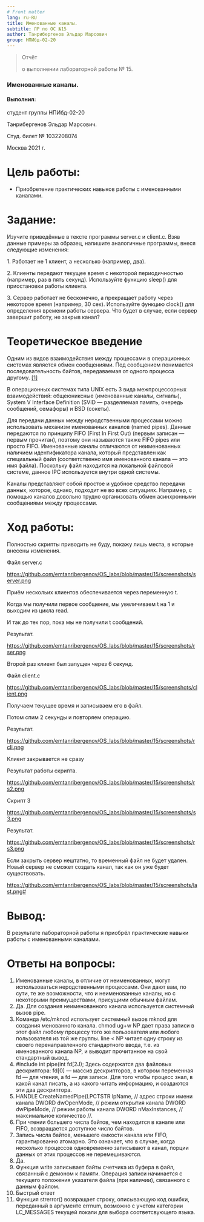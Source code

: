 ```yaml
---
# Front matter
lang: ru-RU
title: Именованные каналы.
subtitle: ЛР по ОС №15
author: Танрибергенов Эльдар Марсович
group: НПИбд-02-20
---
```




> Отчёт
>
> о выполнении лабораторной работы № 15.
>

### Именованные каналы.



#### Выполнил:

студент группы НПИбд-02-20

Танрибергенов Эльдар Марсович.

Студ. билет № 1032208074

Москва 2021 г.



# Цель работы:

-   Приобретение практических навыков работы с именованными каналами.

# Задание:

Изучите приведённые в тексте программы server.c и client.c. Взяв данные
примеры за образец, напишите аналогичные программы, внеся следующие
изменения:

1\. Работает не 1 клиент, а несколько (например, два).

2\. Клиенты передают текущее время с некоторой периодичностью (например,
раз в пять секунд). Используйте функцию sleep() для приостановки работы
клиента.

3\. Сервер работает не бесконечно, а прекращает работу через некоторое
время (например, 30 сек). Используйте функцию clock() для определения
времени работы сервера. Что будет в случае, если сервер завершит работу,
не закрыв канал?

# Теоретическое введение 

Одним из видов взаимодействия между процессами в операционных системах
является обмен сообщениями. Под сообщением понимается последовательность
байтов, передаваемая от одного процесса другому. [[1]](https://www.opennet.ru/docs/RUS/linux_parallel/node17.html)

В операционных системах типа UNIX есть 3 вида межпроцессорных взаимодействий: общеюниксные (именованные каналы, сигналы), System V Interface
Definition (SVID — разделяемая память, очередь сообщений, семафоры) и BSD (сокеты).

Для передачи данных между неродственными процессами можно использовать
механизм именованных каналов (named pipes). Данные передаются по принципу
FIFO (First In First Out) (первым записан — первым прочитан), поэтому они называются 
также FIFO pipes или просто FIFO. Именованные каналы отличаются от
неименованных наличием идентификатора канала, который представлен 
как специальный файл (соответственно имя именованного канала — это имя файла). 
Поскольку файл находится на локальной файловой системе, 
данное IPC используется внутри одной системы.

Каналы представляют собой простое и удобное средство передачи данных, 
которое, однако, подходит не во всех ситуациях. Например, с помощью каналов 
довольно трудно организовать обмен асинхронными сообщениями между процессами.



# Ход работы:

Полностью скрипты приводить не буду, покажу лишь места, в которые
внесены изменения.

Файл server.c

https://github.com/emtanribergenov/OS_labs/blob/master/15/screenshots/server.png

Приём нескольих клиентов обеспечивается через переменную t.

Когда мы получили первое сообщение, мы увеличиваем t на 1 и выходим из
цикла read.

И так до тех пор, пока мы не получили t сообщений.

Результат.

https://github.com/emtanribergenov/OS_labs/blob/master/15/screenshots/rser.png

Второй раз клиент был запущен через 6 секунд.

Файл client.c

https://github.com/emtanribergenov/OS_labs/blob/master/15/screenshots/client.png

Получаем текущее время и записываем его в файл.

Потом спим 2 секунды и повторяем операцию.

Результат.

https://github.com/emtanribergenov/OS_labs/blob/master/15/screenshots/rcli.png

Клиент закрывается не сразу

Результат работы скрипта.

https://github.com/emtanribergenov/OS_labs/blob/master/15/screenshots/rs2.png

Скрипт 3

https://github.com/emtanribergenov/OS_labs/blob/master/15/screenshots/s3.png

Результат.

https://github.com/emtanribergenov/OS_labs/blob/master/15/screenshots/rs3.png

Если закрыть сервер нештатно, то временный файл не будет удален. Новый
сервер не сможет создать канал, так как он уже будет
существовать.

https://github.com/emtanribergenov/OS_labs/blob/master/15/screenshots/last.png# 

# Вывод:

В результате лабораторной работы я приобрёл практические навыки работы
с именованными каналами.



# Ответы на вопросы:

1. Именованные каналы, в отличие от неименованных, могут использоваться неродственными процессами. Они дают вам, по сути, те же возможности, что и неименованные каналы, но с некоторыми преимуществами, присущими обычным файлам.
2. Да. Для создания неименованного канала используется системный вызов pipe. 
3. Команда /etc/mknod использует системный вызов mknod для  создания менованного канала. chmod ug+w NP дает права записи в этот файл любому процессу того же пользователя или любого пользователя из той же группы. line < NP читает одну строку из своего перенаправленного стандартного ввода, т.е. из именованного канала NP, и выводит прочитанное на свой стандартный вывод.
4.  \#include int pipe(int fd[2J); Здесь содержатся два файловых дескриптора: fd[0] — массив дескрипторов, в котором переменная fd — для чтения, a fd — для записи. Для того чтобы процесс знал, в какой канал писать, а из какого читать информацию, и создаются эти два дескриптора.
5.  HANDLE CreateNamedPipe(LPCTSTR lpName, // адрес строки имени канала DWORD dwOpenMode, // режим открытия канала DWORD dwPipeMode, // режим работы канала DWORD nMaxInstances, // максимальное количество //.
6. При чтении большего числа байтов, чем  находится в канале или FIFO, возвращается доступное число байтов.
7.  Запись числа байтов, меньшего емкости канала или FIFO, гарантированно атомарно. Это означает, что в случае, когда несколько процессов одновременно записывают в канал, порции данных от этих процессов не перемешиваются.
8.  Да.
9.  Функция write записывает байты счетчика из буфера в файл, связанный с демоном к памяти. Операция записи начинается с текущего положения указателя файла (при наличии), связанного с данным файлом.
10. Быстрый ответ
11. Функция strerror() возвращает строку, описывающую код ошибки, переданный в аргументе errnum, возможно с учетом категории LC_MESSAGES текущей локали для выбора соответсвующего языка.

